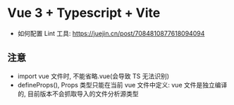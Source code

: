 # Vue 3 + Typescript + Vite

- 如何配置 Lint 工具: https://juejin.cn/post/7084810877618094094

## 注意

- import vue 文件时, 不能省略.vue(会导致 TS 无法识别)
- defineProps<Props>(), Props 类型只能在当前 vue 文件中定义: vue 文件是独立编译的, 目前版本不会抓取导入的文件分析源类型
